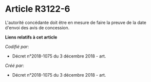 # Article R3122-6

L'autorité concédante doit être en mesure de faire la preuve de la date d'envoi des avis de concession.

**Liens relatifs à cet article**

_Codifié par_:

  - Décret n°2018-1075 du 3 décembre 2018 - art.

_Créé par_:

  - Décret n°2018-1075 du 3 décembre 2018 - art.
